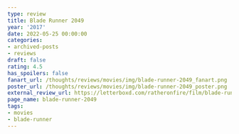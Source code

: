 ```yaml
---
type: review
title: Blade Runner 2049
year: '2017'
date: 2022-05-25 00:00:00
categories:
- archived-posts
- reviews
draft: false
rating: 4.5
has_spoilers: false
fanart_url: /thoughts/reviews/movies/img/blade-runner-2049_fanart.png
poster_url: /thoughts/reviews/movies/img/blade-runner-2049_poster.png
external_review_url: https://letterboxd.com/ratheronfire/film/blade-runner-2049/
page_name: blade-runner-2049
tags:
- movies
- blade-runner
---
```


